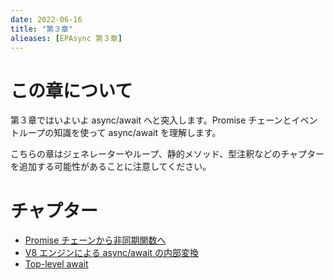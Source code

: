 ```yaml
---
date: 2022-06-16
title: "第３章"
alieases: [EPAsync 第３章]
---
```


# この章について

第３章ではいよいよ async/await へと突入します。Promise チェーンとイベントループの知識を使って async/await を理解します。

こちらの章はジェネレーターやループ、静的メソッド、型注釈などのチャプターを追加する可能性があることに注意してください。

# チャプター

- [Promise チェーンから非同期関数へ](14-epasync-chain-to-async-await)
- [V8 エンジンによる async/await の内部変換](15-epasync-v8-converting)
- [Top-level await](16-epasync-top-level-async)

